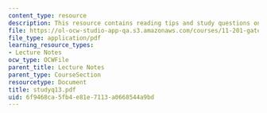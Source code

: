 ```yaml
---
content_type: resource
description: This resource contains reading tips and study questions on session 13.
file: https://ol-ocw-studio-app-qa.s3.amazonaws.com/courses/11-201-gateway-planning-action-fall-2005/6f9468ca5fb4e81e7113a0668544a9bd_studyq13.pdf
file_type: application/pdf
learning_resource_types:
- Lecture Notes
ocw_type: OCWFile
parent_title: Lecture Notes
parent_type: CourseSection
resourcetype: Document
title: studyq13.pdf
uid: 6f9468ca-5fb4-e81e-7113-a0668544a9bd
---
```

